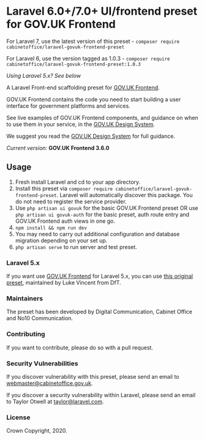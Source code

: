# Laravel 6.0+/7.0+ UI/frontend preset for GOV.UK Frontend

For Laravel 7, use the latest version of this preset - `composer require cabinetoffice/laravel-govuk-frontend-preset`

For Laravel 6, use the version tagged as 1.0.3 - `composer require cabinetoffice/laravel-govuk-frontend-preset:1.0.3`

*Using Laravel 5.x? See below*

A Laravel Front-end scaffolding preset for [GOV.UK Frontend](https://github.com/alphagov/govuk-frontend).

GOV.UK Frontend contains the code you need to start building a user interface for government platforms and services.

See live examples of GOV.UK Frontend components, and guidance on when to use them in your service, in the [GOV.UK Design System](https://design-system.service.gov.uk/).

We suggest you read the [GOV.UK Design System](https://design-system.service.gov.uk/) for full guidance.

*Current version:* **GOV.UK Frontend 3.6.0**

## Usage

1. Fresh install Laravel and cd to your app directory.
2. Install this preset via `composer require cabinetoffice/laravel-govuk-frontend-preset`. Laravel will automatically discover this package. You do not need to register the service provider.
3. Use `php artisan ui govuk` for the basic GOV.UK Frontend preset OR use `php artisan ui govuk-auth` for the basic preset, auth route entry and GOV.UK Frontend auth views in one go.
4. `npm install && npm run dev`
5. You may need to carry out additional configuration and database migration depending on your set up.
6. `php artisan serve` to run server and test preset.


### Laravel 5.x

If you want use [GOV.UK Frontend](https://github.com/alphagov/govuk-frontend) for Laravel 5.x, you can use [this original preset](https://packagist.org/packages/lukevincent/laravel-govuk-preset), maintained by Luke Vincent from DfT.

### Maintainers
The preset has been developed by Digital Communication, Cabinet Office and No10 Communication.

### Contributing
If you want to contribute, please do so with a pull request. 

### Security Vulnerabilities
If you discover vulnerability with this preset, please send an email to webmaster@cabinetoffice.gov.uk.

If you discover a security vulnerability within Laravel, please send an email to Taylor Otwell at taylor@laravel.com.

### License

Crown Copyright, 2020.
